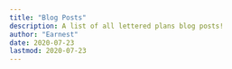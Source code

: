 ```yaml
---
title: "Blog Posts"
description: A list of all lettered plans blog posts!
author: "Earnest"
date: 2020-07-23
lastmod: 2020-07-23
---
```

